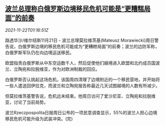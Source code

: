 <!--1637544662000-->
[波兰总理称白俄罗斯边境移民危机可能是“更糟糕局面”的前奏](https://cn.reuters.com/article/poland-belarus-1121-sun-idCNKBS2I702R)
------

<div><i>2021-11-22T01:16:51Z</i></div><p>路透华沙/维尔纽斯11月21日 - 波兰总理莫拉维茨基(Mateusz Morawiecki)周日警告说，白俄罗斯边境的移民危机可能成为“更糟糕局面”的前奏；波兰的边防军称，白俄罗斯军队仍在向边境运送移民。</p><p>欧盟指责白俄罗斯从中东空运数千人，然后促使他们越境进入欧盟和北约成员国波兰、立陶宛和拉脱维亚，作为对欧洲制裁的回应。</p><p>白俄罗斯否认挑起这场危机，该国周四清理了边境附近的一个移民营地，并开始将一些人遣送回伊拉克，而波兰和立陶宛报告称最近几天试图越境的人数有所减少。</p><p>但莫拉维茨基警告说，危机远未结束。他周日访问了爱沙尼亚、立陶宛和拉脱维亚，讨论了当前局势。</p><p>波兰Rzeczpospolita日报周日公布的一项民意调查显示，55%的波兰人担心边境移民危机可能升级为武装冲突。(完)</p>
